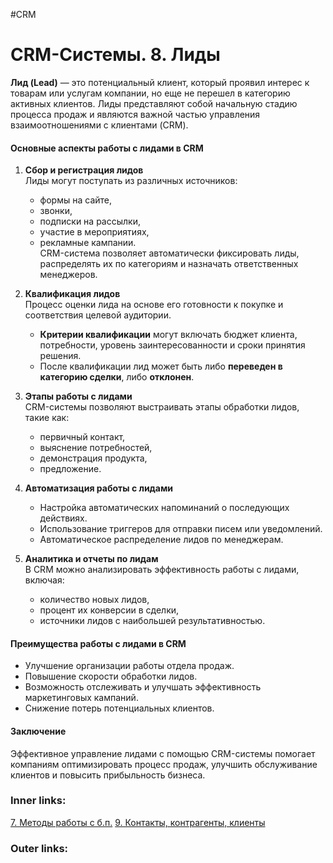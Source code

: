 #CRM 

# CRM-Системы. 8. Лиды

**Лид (Lead)** — это потенциальный клиент, который проявил интерес к товарам или услугам компании, но еще не перешел в категорию активных клиентов. Лиды представляют собой начальную стадию процесса продаж и являются важной частью управления взаимоотношениями с клиентами (CRM).

#### Основные аспекты работы с лидами в CRM

1. **Сбор и регистрация лидов**  
    Лиды могут поступать из различных источников:
    
    - формы на сайте,
    - звонки,
    - подписки на рассылки,
    - участие в мероприятиях,
    - рекламные кампании.  
        CRM-система позволяет автоматически фиксировать лиды, распределять их по категориям и назначать ответственных менеджеров.

2. **Квалификация лидов**  
    Процесс оценки лида на основе его готовности к покупке и соответствия целевой аудитории.
    
    - **Критерии квалификации** могут включать бюджет клиента, потребности, уровень заинтересованности и сроки принятия решения.
    - После квалификации лид может быть либо **переведен в категорию сделки**, либо **отклонен**.

3. **Этапы работы с лидами**  
    CRM-системы позволяют выстраивать этапы обработки лидов, такие как:
    
    - первичный контакт,
    - выяснение потребностей,
    - демонстрация продукта,
    - предложение.

4. **Автоматизация работы с лидами**
    
    - Настройка автоматических напоминаний о последующих действиях.
    - Использование триггеров для отправки писем или уведомлений.
    - Автоматическое распределение лидов по менеджерам.

5. **Аналитика и отчеты по лидам**  
    В CRM можно анализировать эффективность работы с лидами, включая:
    
    - количество новых лидов,
    - процент их конверсии в сделки,
    - источники лидов с наибольшей результативностью.

#### Преимущества работы с лидами в CRM

- Улучшение организации работы отдела продаж.
- Повышение скорости обработки лидов.
- Возможность отслеживать и улучшать эффективность маркетинговых кампаний.
- Снижение потерь потенциальных клиентов.

#### Заключение

Эффективное управление лидами с помощью CRM-системы помогает компаниям оптимизировать процесс продаж, улучшить обслуживание клиентов и повысить прибыльность бизнеса.

### Inner links:
[7. Методы работы с б.п.](2.%20Knowledge/IT%20продукты/CRM/7.%20Методы%20работы%20с%20б.п..md)
[9. Контакты, контрагенты, клиенты](2.%20Knowledge/IT%20продукты/CRM/9.%20Контакты,%20контрагенты,%20клиенты.md)
### Outer links: